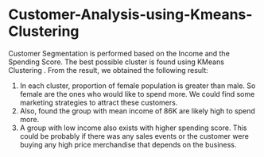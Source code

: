 # Customer-Analysis-using-Kmeans-Clustering
Customer Segmentation is performed based on the Income and the Spending Score. The best possible cluster is found using KMeans Clustering .
From the result, we obtained the following result:
1. In each cluster, proportion of female population is greater than male. So female are the ones who would like to spend more. We could find some marketing strategies to attract these customers.
2. Also, found the group with mean income of 86K are likely high to spend more.
3. A group with low income also exists with higher spending score. This could be probably if there was any sales events or the customer were buying any high price merchandise that depends on the business.
